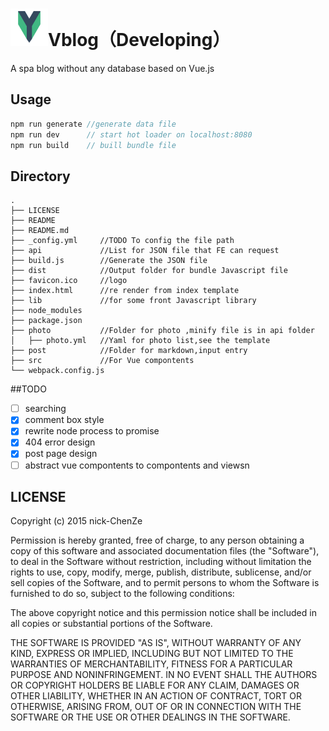 # <img src="./logo.png" width="60px" height="60px" />Vblog（Developing）

A spa blog without any database based on Vue.js

## Usage
```js
npm run generate //generate data file
npm run dev      // start hot loader on localhost:8080
npm run build    // buill bundle file
```
## Directory
```
.
├── LICENSE
├── README
├── README.md
├── _config.yml     //TODO To config the file path
├── api             //List for JSON file that FE can request
├── build.js        //Generate the JSON file
├── dist            //Output folder for bundle Javascript file
├── favicon.ico     //logo
├── index.html      //re render from index template
├── lib             //for some front Javascript library
├── node_modules 
├── package.json   
├── photo           //Folder for photo ,minify file is in api folder
│   ├── photo.yml   //Yaml for photo list,see the template
├── post			//Folder for markdown,input entry
├── src             //For Vue compontents
└── webpack.config.js
```

##TODO


- [ ] searching
- [x] comment box style
- [x] rewrite node process to promise
- [x] 404 error design
- [x] post page design
- [ ] abstract vue compontents to compontents and viewsn

## LICENSE
Copyright (c) 2015 nick-ChenZe

Permission is hereby granted, free of charge, to any person obtaining a copy
of this software and associated documentation files (the "Software"), to deal
in the Software without restriction, including without limitation the rights
to use, copy, modify, merge, publish, distribute, sublicense, and/or sell
copies of the Software, and to permit persons to whom the Software is
furnished to do so, subject to the following conditions:

The above copyright notice and this permission notice shall be included in all
copies or substantial portions of the Software.

THE SOFTWARE IS PROVIDED "AS IS", WITHOUT WARRANTY OF ANY KIND, EXPRESS OR
IMPLIED, INCLUDING BUT NOT LIMITED TO THE WARRANTIES OF MERCHANTABILITY,
FITNESS FOR A PARTICULAR PURPOSE AND NONINFRINGEMENT. IN NO EVENT SHALL THE
AUTHORS OR COPYRIGHT HOLDERS BE LIABLE FOR ANY CLAIM, DAMAGES OR OTHER
LIABILITY, WHETHER IN AN ACTION OF CONTRACT, TORT OR OTHERWISE, ARISING FROM,
OUT OF OR IN CONNECTION WITH THE SOFTWARE OR THE USE OR OTHER DEALINGS IN THE
SOFTWARE.

